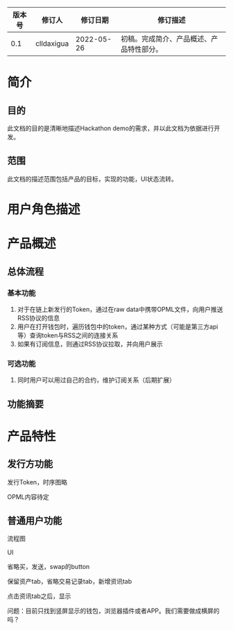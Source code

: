 | 版本号 | 修订人 | 修订日期 | 修订描述 |
| --- | --- | --- | --- |
| 0.1 | clldaxigua | 2022-05-26 | 初稿。完成简介、产品概述、产品特性部分。 |


# 简介

## 目的

此文档的目的是清晰地描述Hackathon demo的需求，并以此文档为依据进行开发。

## 范围

此文档的描述范围包括产品的目标，实现的功能，UI状态流转。

# 用户角色描述

# 产品概述

## 总体流程

### 基本功能

1. 对于在链上新发行的Token，通过在raw data中携带OPML文件，向用户推送RSS协议的信息
2. 用户在打开钱包时，遍历钱包中的token，通过某种方式（可能是第三方api等）查询token与RSS之间的连接关系
3. 如果有订阅信息，则通过RSS协议拉取，并向用户展示

### 可选功能

1. 同时用户可以用过自己的合约，维护订阅关系（后期扩展）

## 功能摘要

# 产品特性

## 发行方功能

发行Token，时序图略

OPML内容待定

## 普通用户功能

流程图


UI


省略买，发送，swap的button

保留资产tab，省略交易记录tab，新增资讯tab

点击资讯tab之后，显示


 问题：目前只找到竖屏显示的钱包，浏览器插件或者APP。我们需要做成横屏的吗？
